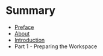 # Summary

* [Preface](readme.md)
* [About](about.md)
* [Introduction](introduction.md)
* Part 1 - Preparing the Workspace



